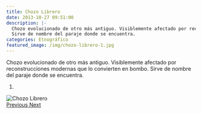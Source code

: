 ```yaml
---
title: Chozo Librero
date: 2013-10-27 09:51:00
description: |-
  Chozo evolucionado de otro más antiguo. Visiblemente afectado por reconstrucciones modernas que lo convierten en bombo.
  Sirve de nombre del paraje donde se encuentra.
categories: Etnográfico
featured_image: /img/chozo-librero-1.jpg
---
```



Chozo evolucionado de otro más antiguo. Visiblemente afectado por reconstrucciones modernas que lo convierten en bombo.
Sirve de nombre del paraje donde se encuentra.

<div id="myCarousel" class="carousel slide" df-ride="carousel">
  <!-- Indicators -->
  <ol class="carousel-indicators">
    <li df-target="#myCarousel" df-slide-to="0" class="active"></li>
  </ol>
  <!-- Wrapper for slides -->
  <div class="carousel-inner" role="listbox">
    <div class="item active">
      <img src="/img/chozo-librero-1.jpg" alt="Chozo Librero">
    </div>
  <!-- Left and right controls -->
  <a class="left carousel-control" href="#myCarousel" role="button" df-slide="prev">
    <span class="glyphicon glyphicon-chevron-left" aria-hidden="true"></span>
    <span class="sr-only">Previous</span>
  </a>
  <a class="right carousel-control" href="#myCarousel" role="button" df-slide="next">
    <span class="glyphicon glyphicon-chevron-right" aria-hidden="true"></span>
    <span class="sr-only">Next</span>
  </a>
</div>
